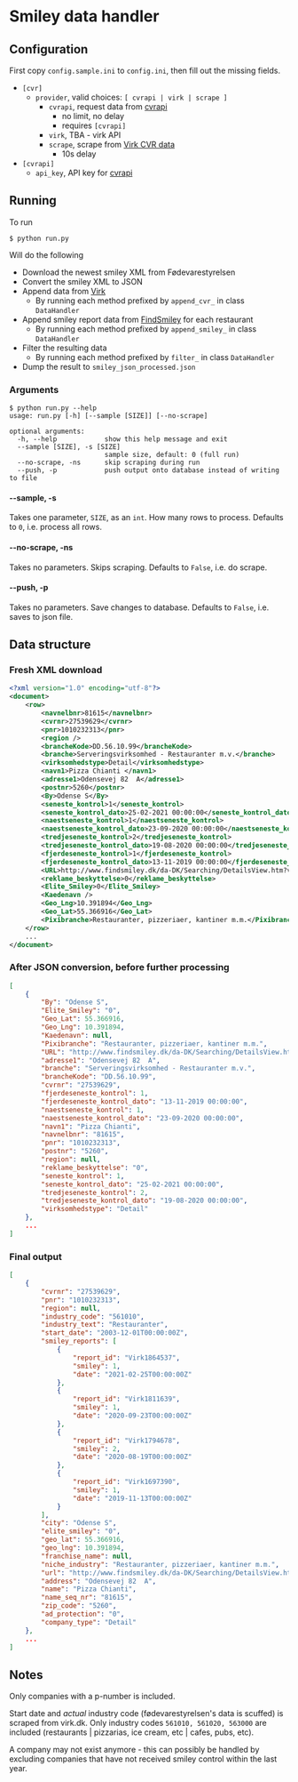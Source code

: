 # Smiley data handler

## Configuration

First copy `config.sample.ini` to `config.ini`, then fill out the missing fields.

- `[cvr]`
    - `provider`, valid choices: `[ cvrapi | virk | scrape ]`
        - `cvrapi`, request data from [cvrapi](https://cvrapi.dk/)
            - no limit, no delay
            - requires `[cvrapi]`
        - `virk`, TBA - virk API
        - `scrape`, scrape from [Virk CVR data](https://datacvr.virk.dk/data/)
            - 10s delay
- `[cvrapi]`
    - `api_key`, API key for [cvrapi](https://cvrapi.dk/)

## Running
To run
```shell
$ python run.py
```

Will do the following
- Download the newest smiley XML from Fødevarestyrelsen
- Convert the smiley XML to JSON
- Append data from [Virk](https://datacvr.virk.dk/data/)
    - By running each method prefixed by `append_cvr_` in class `DataHandler`
- Append smiley report data from [FindSmiley](https://www.findsmiley.dk/Sider/Forside.aspx) for each restaurant
    - By running each method prefixed by `append_smiley_` in class `DataHandler`
- Filter the resulting data
    - By running each method prefixed by `filter_` in class `DataHandler`
- Dump the result to `smiley_json_processed.json`


### Arguments

```shell
$ python run.py --help
usage: run.py [-h] [--sample [SIZE]] [--no-scrape]

optional arguments:
  -h, --help            show this help message and exit
  --sample [SIZE], -s [SIZE]
                        sample size, default: 0 (full run)
  --no-scrape, -ns      skip scraping during run
  --push, -p            push output onto database instead of writing to file
```

#### --sample, -s
Takes one parameter, `SIZE`, as an `int`. How many rows to process. Defaults to `0`, i.e. process all rows.

#### --no-scrape, -ns
Takes no parameters. Skips scraping. Defaults to `False`, i.e. do scrape.

#### --push, -p
Takes no parameters. Save changes to database. Defaults to `False`, i.e. saves to json file.

## Data structure

### Fresh XML download
```xml
<?xml version="1.0" encoding="utf-8"?>
<document>
    <row>
        <navnelbnr>81615</navnelbnr>
        <cvrnr>27539629</cvrnr>
        <pnr>1010232313</pnr>
        <region />
        <brancheKode>DD.56.10.99</brancheKode>
        <branche>Serveringsvirksomhed - Restauranter m.v.</branche>
        <virksomhedstype>Detail</virksomhedstype>
        <navn1>Pizza Chianti </navn1>
        <adresse1>Odensevej 82  A</adresse1>
        <postnr>5260</postnr>
        <By>Odense S</By>
        <seneste_kontrol>1</seneste_kontrol>
        <seneste_kontrol_dato>25-02-2021 00:00:00</seneste_kontrol_dato>
        <naestseneste_kontrol>1</naestseneste_kontrol>
        <naestseneste_kontrol_dato>23-09-2020 00:00:00</naestseneste_kontrol_dato>
        <tredjeseneste_kontrol>2</tredjeseneste_kontrol>
        <tredjeseneste_kontrol_dato>19-08-2020 00:00:00</tredjeseneste_kontrol_dato>
        <fjerdeseneste_kontrol>1</fjerdeseneste_kontrol>
        <fjerdeseneste_kontrol_dato>13-11-2019 00:00:00</fjerdeseneste_kontrol_dato>
        <URL>http://www.findsmiley.dk/da-DK/Searching/DetailsView.htm?virk=81615</URL>
        <reklame_beskyttelse>0</reklame_beskyttelse>
        <Elite_Smiley>0</Elite_Smiley>
        <Kaedenavn />
        <Geo_Lng>10.391894</Geo_Lng>
        <Geo_Lat>55.366916</Geo_Lat>
        <Pixibranche>Restauranter, pizzeriaer, kantiner m.m.</Pixibranche>
    </row>
    ...
</document>
```

### After JSON conversion, before further processing
```json
[
    {
        "By": "Odense S",
        "Elite_Smiley": "0",
        "Geo_Lat": 55.366916,
        "Geo_Lng": 10.391894,
        "Kaedenavn": null,
        "Pixibranche": "Restauranter, pizzeriaer, kantiner m.m.",
        "URL": "http://www.findsmiley.dk/da-DK/Searching/DetailsView.htm?virk=81615",
        "adresse1": "Odensevej 82  A",
        "branche": "Serveringsvirksomhed - Restauranter m.v.",
        "brancheKode": "DD.56.10.99",
        "cvrnr": "27539629",
        "fjerdeseneste_kontrol": 1,
        "fjerdeseneste_kontrol_dato": "13-11-2019 00:00:00",
        "naestseneste_kontrol": 1,
        "naestseneste_kontrol_dato": "23-09-2020 00:00:00",
        "navn1": "Pizza Chianti",
        "navnelbnr": "81615",
        "pnr": "1010232313",
        "postnr": "5260",
        "region": null,
        "reklame_beskyttelse": "0",
        "seneste_kontrol": 1,
        "seneste_kontrol_dato": "25-02-2021 00:00:00",
        "tredjeseneste_kontrol": 2,
        "tredjeseneste_kontrol_dato": "19-08-2020 00:00:00",
        "virksomhedstype": "Detail"
    },
    ...
]
```

### Final output
```json
[
    {
        "cvrnr": "27539629",
        "pnr": "1010232313",
        "region": null,
        "industry_code": "561010",
        "industry_text": "Restauranter",
        "start_date": "2003-12-01T00:00:00Z",
        "smiley_reports": [
            {
                "report_id": "Virk1864537",
                "smiley": 1,
                "date": "2021-02-25T00:00:00Z"
            },
            {
                "report_id": "Virk1811639",
                "smiley": 1,
                "date": "2020-09-23T00:00:00Z"
            },
            {
                "report_id": "Virk1794678",
                "smiley": 2,
                "date": "2020-08-19T00:00:00Z"
            },
            {
                "report_id": "Virk1697390",
                "smiley": 1,
                "date": "2019-11-13T00:00:00Z"
            }
        ],
        "city": "Odense S",
        "elite_smiley": "0",
        "geo_lat": 55.366916,
        "geo_lng": 10.391894,
        "franchise_name": null,
        "niche_industry": "Restauranter, pizzeriaer, kantiner m.m.",
        "url": "http://www.findsmiley.dk/da-DK/Searching/DetailsView.htm?virk=81615",
        "address": "Odensevej 82  A",
        "name": "Pizza Chianti",
        "name_seq_nr": "81615",
        "zip_code": "5260",
        "ad_protection": "0",
        "company_type": "Detail"
    },
    ...
]
```


## Notes

Only companies with a p-number is included.

Start date and *actual* industry code (fødevarestyrelsen's data is scuffed) is scraped from virk.dk.
Only industry codes `561010, 561020, 563000` are included (restaurants | pizzarias, ice cream, etc | cafes, pubs, etc).

A company may not exist anymore - this can possibly be handled by excluding companies that have not received smiley control within the last year.

